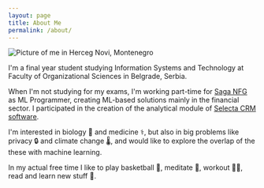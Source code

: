 ```yaml
---
layout: page
title: About Me
permalink: /about/
---
```

![]({{site.baseurl}}/images/herceg_novi.jpg "Picture of me in Herceg Novi, Montenegro")

I'm a final year student studying Information Systems and Technology at Faculty of Organizational Sciences in Belgrade, Serbia.

When I'm not studying for my exams, I'm working part-time for [Saga NFG](https://saga.rs/?lang=en) as ML Programmer, creating ML-based solutions mainly in the financial sector. I participated in the creation of the analytical module of [Selecta CRM software](https://www.selectacrm.app).

I'm interested in biology 🧬 and medicine ⚕, but also in big problems like privacy :lock: and climate change :thermometer:, and would like to explore the overlap of the these with machine learning.

In my actual free time I like to play basketball :basketball:, meditate 🧘, workout :weight_lifting_man:, read and learn new stuff :book:.
